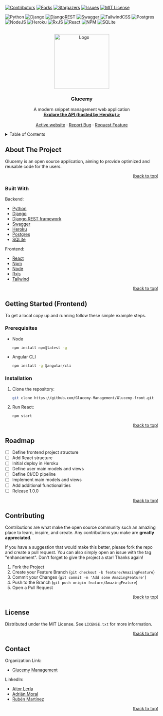 <div id="top"></div>
<!-- PROJECT SHIELDS -->

[![Contributors][contributors-shield]][contributors-url]
[![Forks][forks-shield]][forks-url]
[![Stargazers][stars-shield]][stars-url]
[![Issues][issues-shield]][issues-url]
[![MIT License][license-shield]][license-url]

![Python](https://img.shields.io/badge/python-3670A0?style=for-the-badge&logo=python&logoColor=ffdd54)
![Django](https://img.shields.io/badge/django-%23092E20.svg?style=for-the-badge&logo=django&logoColor=white)
![DjangoREST](https://img.shields.io/badge/DJANGO-REST-ff1709?style=for-the-badge&logo=django&logoColor=white&color=ff1709&labelColor=darkgreen)
![Swagger](https://img.shields.io/badge/-Swagger-%23Clojure?style=for-the-badge&logo=swagger&logoColor=white)
![TailwindCSS](https://img.shields.io/badge/tailwindcss-%2338B2AC.svg?style=for-the-badge&logo=tailwind-css&logoColor=white)
![Postgres](https://img.shields.io/badge/postgres-%23316192.svg?style=for-the-badge&logo=postgresql&logoColor=white)
![NodeJS](https://img.shields.io/badge/node.js-6DA55F?style=for-the-badge&logo=node.js&logoColor=white)
![Heroku](https://img.shields.io/badge/heroku-%23430098.svg?style=for-the-badge&logo=heroku&logoColor=white)
![RxJS](https://img.shields.io/badge/rxjs-%23B7178C.svg?style=for-the-badge&logo=reactivex&logoColor=white)
![React](https://img.shields.io/badge/-ReactJs-61DAFB?logo=react&logoColor=white&style=for-the-badge)
![NPM](https://img.shields.io/badge/NPM-%23000000.svg?style=for-the-badge&logo=npm&logoColor=white)
![SQLite](https://img.shields.io/badge/sqlite-%2307405e.svg?style=for-the-badge&logo=sqlite&logoColor=white)

<!-- PROJECT LOGO -->
<br />
<div align="center">
  <a href="https://snippet-management.herokuapp.com/">
    <img src="src/assets/images/logo.png" alt="Logo" width="180" height="180">
  </a>

  <h3 align="center">Glucemy</h3>

  <p align="center">
    A modern snippet management web application
    <br />
     <a href="https://snippets-backend-prod.herokuapp.com/api/schema/swagger-ui/"><strong>Explore the API (hosted by Heroku) »</strong></a>
    <br />
    <br />
    <a href="https://snippet-management.herokuapp.com/">Active website</a>
    ·
    <a href="https://github.com/Glucemy/glucemy-front/labels/bug">Report Bug</a>
    ·
    <a href="https://github.com/Glucemy/Glucemy-front/labels/enhancement">Request Feature</a>
  </p>
</div>

<!-- TABLE OF CONTENTS -->
<details>
  <summary>Table of Contents</summary>
  <ol>
    <li>
      <a href="#about-the-project">About The Project</a>
      <ul>
        <li><a href="#built-with">Built With</a></li>
      </ul>
    </li>
    <li>
      <a href="#getting-started">Getting Started</a>
      <ul>
        <li><a href="#prerequisites">Prerequisites</a></li>
        <li><a href="#installation">Installation</a></li>
      </ul>
    </li>
    <li><a href="#roadmap">Roadmap</a></li>
    <li><a href="#contributing">Contributing</a></li>
    <li><a href="#license">License</a></li>
    <li><a href="#contact">Contact</a></li>
    <li><a href="#acknowledgments">Acknowledgments</a></li>
  </ol>
</details>

<!-- ABOUT THE PROJECT -->
## About The Project

Glucemy is an open source application, aiming to provide optimized and reusable code for the users.

<p align="right">(<a href="#top">back to top</a>)</p>



### Built With

Backend:

- [Python](https://www.python.org/)
- [Django](https://www.djangoproject.com/)
- [Django REST framework](https://www.django-rest-framework.org/)
- [Swagger](https://swagger.io/)
- [Heroku](https://www.heroku.com/)
- [Postgres](https://www.postgresql.org/)
- [SQLite](https://www.sqlite.org/index.html)

Frontend:

- [React](https://reactjs.org/)
- [Npm](https://www.npmjs.com/)
- [Node](https://nodejs.org/en/)
- [Rxjs](https://rxjs.dev/)
- [Tailwind](https://tailwindcss.com/)

<p align="right">(<a href="#top">back to top</a>)</p>

<!-- GETTING STARTED -->
## Getting Started (Frontend)

To get a local copy up and running follow these simple example steps.

### Prerequisites

* Node
  ```sh
  npm install npm@latest -g
  ```

* Angular CLI
  ```sh
  npm install -g @angular/cli
  ```

### Installation

1. Clone the repository:
   ```sh
   git clone https://github.com/Glucemy-Management/Glucemy-front.git
   ```

2. Run React:
   ```sh
   npm start
   ```

<p align="right">(<a href="#top">back to top</a>)</p>

<!-- ROADMAP -->
## Roadmap

- [ ] Define frontend project structure
- [ ] Add React structure
- [ ] Initial deploy in Heroku
- [ ] Define user main models and views
- [ ] Define CI/CD pipeline
- [ ] Implement main models and views
- [ ] Add additional functionalities 
- [ ] Release 1.0.0

<p align="right">(<a href="#top">back to top</a>)</p>

<!-- CONTRIBUTING -->
## Contributing

Contributions are what make the open source community such an amazing place to learn, inspire, and create. Any contributions you make are **greatly appreciated**.

If you have a suggestion that would make this better, please fork the repo and create a pull request. You can also simply open an issue with the tag "enhancement".
Don't forget to give the project a star! Thanks again!

1. Fork the Project
2. Create your Feature Branch (`git checkout -b feature/AmazingFeature`)
3. Commit your Changes (`git commit -m 'Add some AmazingFeature'`)
4. Push to the Branch (`git push origin feature/AmazingFeature`)
5. Open a Pull Request

<p align="right">(<a href="#top">back to top</a>)</p>

<!-- LICENSE -->
## License

Distributed under the MIT License. See `LICENSE.txt` for more information.

<p align="right">(<a href="#top">back to top</a>)</p>

## Contact

Organization Link: 
- [Glucemy Management](https://github.com/Glucemy)

LinkedIn:
- [Aitor Lería](https://es.linkedin.com/in/aitorleria)
- [Adrián Moral](https://es.linkedin.com/in/adri%C3%A1n-moral-bail%C3%B3n-b51107210)
- [Rubén Martínez](https://es.linkedin.com/in/rubén-martínez-bermejo)

<p align="right">(<a href="#top">back to top</a>)</p>

<!-- MARKDOWN LINKS & IMAGES -->
<!-- https://www.markdownguide.org/basic-syntax/#reference-style-links -->
[contributors-shield]: https://img.shields.io/github/contributors/Glucemy/Glucemy-front.svg?style=for-the-badge
[contributors-url]: https://github.com/Glucemy/Glucemy-front/graphs/contributors
[forks-shield]: https://img.shields.io/github/forks/Glucemy/Glucemy-front.svg?style=for-the-badge
[forks-url]: https://github.com/Glucemy/Glucemy-front/network/members
[stars-shield]: https://img.shields.io/github/stars/Glucemy/Glucemy-front.svg?style=for-the-badge
[stars-url]: https://github.com/Glucemy/Glucemy-front/stargazers
[issues-shield]: https://img.shields.io/github/issues/Glucemy/Glucemy-front.svg?style=for-the-badge
[issues-url]: https://github.com/Glucemy/Glucemy-front/issues
[license-shield]: https://img.shields.io/github/license/Glucemy/Glucemy-front.svg?style=for-the-badge
[license-url]: https://github.com/Glucemy/Glucemy-front/blob/master/LICENSE.txt
[linkedin-shield]: https://img.shields.io/badge/-LinkedIn-black.svg?style=for-the-badge&logo=linkedin&colorB=555
